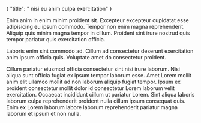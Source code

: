 {
  "title": " nisi eu anim culpa exercitation"
}

Enim anim in enim minim proident sit. Excepteur excepteur cupidatat esse adipisicing eu ipsum commodo. Tempor non enim magna reprehenderit. Aliquip quis minim magna tempor in cillum. Proident sint irure nostrud quis tempor pariatur quis exercitation officia.

Laboris enim sint commodo ad. Cillum ad consectetur deserunt exercitation anim ipsum officia quis. Voluptate amet do consectetur proident.

Cillum pariatur eiusmod officia consectetur sint nisi irure laborum. Nisi aliqua sunt officia fugiat ex ipsum tempor laborum esse. Amet Lorem mollit anim elit ullamco mollit ad non laborum aliquip fugiat tempor. Ipsum ex proident consectetur mollit dolor id consectetur Lorem laborum velit exercitation. Occaecat incididunt cillum ut pariatur Lorem. Sint aliqua laboris laborum culpa reprehenderit proident nulla cillum ipsum consequat quis. Enim ex Lorem laborum labore laborum reprehenderit pariatur magna laborum et ipsum et non nulla.
